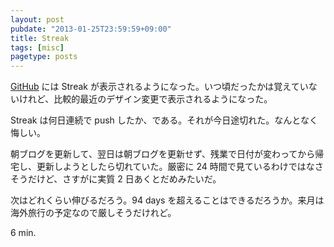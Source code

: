 ```yaml
---
layout: post
pubdate: "2013-01-25T23:59:59+09:00"
title: Streak
tags: [misc]
pagetype: posts
---
```

[GitHub][github] には Streak が表示されるようになった。いつ頃だったかは覚えていないけれど、比較的最近のデザイン変更で表示されるようになった。

Streak は何日連続で push したか、である。それが今日途切れた。なんとなく悔しい。

朝ブログを更新して、翌日は朝ブログを更新せず、残業で日付が変わってから帰宅し、更新しようとしたら切れていた。厳密に 24 時間で見ているわけではなさそうだけど、さすがに実質 2 日あくとだめみたいだ。

次はどれくらい伸びるだろう。94 days を超えることはできるだろうか。来月は海外旅行の予定なので厳しそうだけれど。

6 min.

[github]: https://github.com/
